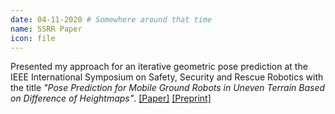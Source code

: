 ```yaml
---
date: 04-11-2020 # Somewhere around that time
name: SSRR Paper
icon: file
---
```

Presented my approach for an iterative geometric pose prediction at the IEEE International Symposium on Safety, Security and Rescue Robotics with the title *"Pose Prediction for Mobile Ground Robots in Uneven Terrain Based on Difference of Heightmaps"*.
[[Paper]](https://ieeexplore.ieee.org/document/9292574)
[[Preprint]](https://www.sim.informatik.tu-darmstadt.de/publ/download/2020_fabian_ssrr_pose_prediction_difference_heightmaps.pdf)
